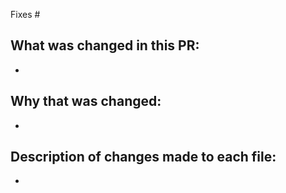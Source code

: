 Fixes #<ISSUE NUMBER>

## What was changed in this PR:
 * 
 
## Why that was changed:
 * 

## Description of changes made to each file:
 * 